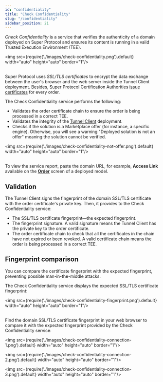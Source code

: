 ```yaml
---
id: "confidentiality"
title: "Check Confidentiality"
slug: "/confidentiality"
sidebar_position: 21
---
```


*Check Confidentiality* is a service that verifies the authenticity of a domain deployed on Super Protocol and ensures its content is running in a valid <a id="tee"><span className="dashed-underline">Trusted Execution Environment</span></a> (TEE).

<img src={require('./images/check-confidentiality.png').default} width="auto" height="auto" border="1"/>
<br/>
<br/>

Super Protocol uses *SSL/TLS certificates* to encrypt the data exchange between the user's browser and the web server inside the Tunnel Client deployment. Besides, Super Protocol Certification Authorities [issue certificates](/fundamentals/certification) for every <a id="order"><span className="dashed-underline">order</span></a>.

The Check Confidentiality service performs the following:

- Validates the order certificate chain to ensure the order is being processed in a correct TEE.
- Validates the integrity of the [Tunnel Client](/fundamentals/tunnels) deployment.
- Checks if the <a id="solution"><span className="dashed-underline">solution</span></a> is a Marketplace <a id="offer"><span className="dashed-underline">offer</span></a> (for instance, a specific <a id="engine"><span className="dashed-underline">engine</span></a>). Otherwise, you will see a warning "Deployed solution is not an offer" meaning the solution cannot be verified.

<img src={require('./images/check-confidentiality-not-offer.png').default} width="auto" height="auto" border="1"/>
<br/>
<br/>

To view the service report, paste the domain URL, for example, **Access Link** available on the [**Order**](/marketplace/all-orders/order) screen of a deployed model.

## Validation

The Tunnel Client signs the fingerprint of the domain SSL/TLS certificate with the order certificate's private key. Then, it provides to the Check Confidentiality service:

- The SSL/TLS certificate fingerprint—the expected fingerprint.
- The fingerprint signature. A valid signature means the Tunnel Client has the private key to the order certificate.
- The order certificate chain to check that all the certificates in the chain have not expired or been revoked. A valid certificate chain means the order is being processed in a correct TEE.

## Fingerprint comparison

You can compare the certificate fingerprint with the expected fingerprint, preventing possible man-in-the-middle attacks.

The Check Confidentiality service displays the expected SSL/TLS certificate fingerprint:

<img src={require('./images/check-confidentiality-fingerprint.png').default} width="auto" height="auto" border="1"/>
<br/>
<br/>

Find the domain SSL/TLS certificate fingerprint in your web browser to compare it with the expected fingerprint provided by the Check Confidentiality service:

<img src={require('./images/check-confidentiality-connection-1.png').default} width="auto" height="auto" border="1"/>
<br/>

<img src={require('./images/check-confidentiality-connection-2.png').default} width="auto" height="auto" border="1"/>
<br/>

<img src={require('./images/check-confidentiality-connection-3.png').default} width="auto" height="auto" border="1"/>